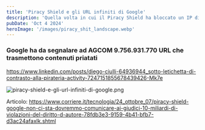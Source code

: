 ```yaml
---
title: 'Piracy Shield e gli URL infiniti di Google'
description: 'Quella volta in cui il Piracy Shield ha bloccato un IP di Cloudflare'
pubDate: 'Oct 4 2024'
heroImage: '/images/piracy_shit_landscape.webp'
---
```


### Google ha da segnalare ad AGCOM 9.756.931.770 URL che trasmettono contenuti priatati


https://www.linkedin.com/posts/diego-ciulli-64936944_sotto-letichetta-di-contrasto-alla-pirateria-activity-7247151855678439426-Mk7e

![piracy-shield-e-gli-url-infiniti-di-google.png](/images/piracy-shield-e-gli-url-infiniti-di-google.png)

Articolo: https://www.corriere.it/tecnologia/24_ottobre_07/piracy-shield-google-non-ci-sta-dovremmo-comunicare-ai-giudici-10-miliardi-di-violazioni-del-diritto-d-autore-78fdb3e3-9159-4b41-bfb7-d3ac24afaxlk.shtml